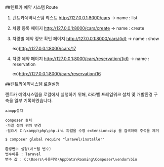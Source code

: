 ##렌트카 예약 시스템 Route

1. 렌트카예약시스템 리스트 
    http://127.0.0.1:8000/cars  -> name : list

2. 차량 등록 페이지
    http://127.0.0.1:8000/cars/create  -> name : create

3. 차량별 예약 정보 확인 페이지
    http://127.0.0.1:8000/cars/{id}  -> name : show
   
    ex)http://127.0.0.1:8000/cars/17

4. 차량 예약 페이지
    http://127.0.0.1:8000/cars/reservation/{id}  -> name : reservation

    ex)http://127.0.0.1:8000/cars/reservation/16 


##렌트카예약시스템 로컬실행

렌트카 예약시스템을 로컬에서 실행하기 위해, 라라벨 프레임워크 설치 및 개발환경 구축을 일부 기록하였습니다.

    xampp설치

    composer 설치
    -파일 설치 위치 변경
    -필요시 C:\xampp\php\php.ini 파일을 수정 extension=zip 을 검색하여 주석을 제거

    $ composer global require "laravel/installer"

    환경변수 설정(시스템 변수)
    변수이름 : laravel
    변수 값 : C:\Users\사용자명\AppData\Roaming\Composer\vendor\bin
